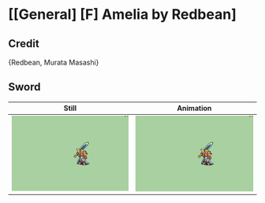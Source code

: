 # [\[General\] \[F\] Amelia by Redbean]

## Credit

{Redbean, Murata Masashi}
	
## Sword

| Still | Animation |
| :---: | :-------: |
| ![Sword still](./Sword_000.png) | ![Sword animation](./Sword.gif) |
